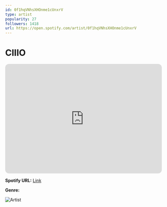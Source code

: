 ```yaml
---
id: 0f1hqVNhsXHOnme1cUnxrV
type: artist
popularity: 27
followers: 1418
url: https://open.spotify.com/artist/0f1hqVNhsXHOnme1cUnxrV
---
```

# CIIIO

<iframe style="border-radius:12px" src="https://open.spotify.com/embed/artist/0f1hqVNhsXHOnme1cUnxrV" width="100%" height="352" frameBorder="0" allowfullscreen="" allow="autoplay; clipboard-write; encrypted-media; fullscreen; picture-in-picture" loading="lazy"></iframe>

**Spotify URL:** [Link](https://open.spotify.com/artist/0f1hqVNhsXHOnme1cUnxrV)

**Genre:** 

![Artist](https://i.scdn.co/image/ab6761610000e5eb411f0fb68b12e02a64475e6f)
